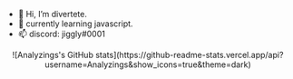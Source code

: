 - 👋 Hi, I’m divertete.
- 🌱 currently learning javascript.
- 📫 discord: jiggly#0001

<p align="center">
![Analyzings's GitHub stats](https://github-readme-stats.vercel.app/api?username=Analyzings&show_icons=true&theme=dark)
</p>

